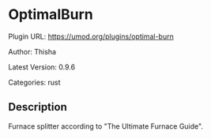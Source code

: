 # OptimalBurn

Plugin URL: https://umod.org/plugins/optimal-burn

Author: Thisha

Latest Version: 0.9.6

Categories: rust

## Description

Furnace splitter according to "The Ultimate Furnace Guide".
